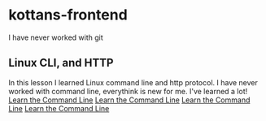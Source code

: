 # kottans-frontend
I have never worked with git

## Linux CLI, and HTTP
In this lesson I learned Linux command line and http protocol. I have never worked with command line, everythink is new for me. I've learned a lot!
[Learn the Command Line](task_linux_cli/Learn_the_Command_Line(1).PNG)
[Learn the Command Line](./task_linux_cli/Learn_the_Command_Line(2).PNG)
[Learn the Command Line](./task_linux_cli/Learn_the_Command_Line(3).PNG)
[Learn the Command Line](./task_linux_cli/Learn_the_Command_Line(4).PNG)
